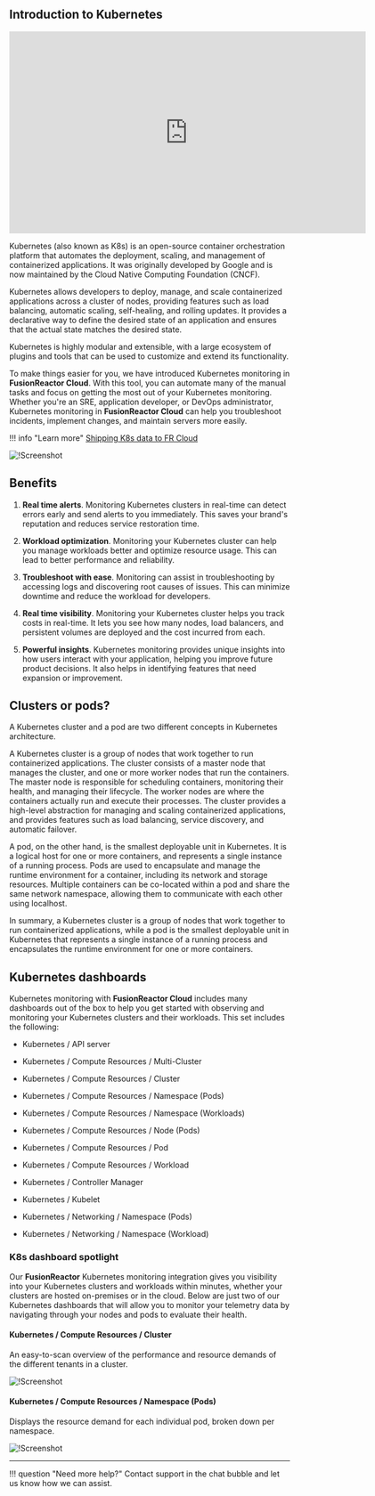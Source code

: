 ## Introduction to Kubernetes  

<iframe src="https://player.vimeo.com/video/837618803?h=fb0aaaf252" width="640" height="363" frameborder="0" allow="autoplay; fullscreen" allowfullscreen></iframe>

Kubernetes (also known as K8s) is an open-source container orchestration platform that automates the deployment, scaling, and management of containerized applications. It was originally developed by Google and is now maintained by the Cloud Native Computing Foundation (CNCF).

Kubernetes allows developers to deploy, manage, and scale containerized applications across a cluster of nodes, providing features such as load balancing, automatic scaling, self-healing, and rolling updates. It provides a declarative way to define the desired state of an application and ensures that the actual state matches the desired state.

Kubernetes is highly modular and extensible, with a large ecosystem of plugins and tools that can be used to customize and extend its functionality. 


To make things easier for you, we have introduced Kubernetes monitoring in **FusionReactor Cloud**. With this tool, you can automate many of the manual tasks and focus on getting the most out of your Kubernetes monitoring. Whether you're an SRE, application developer, or DevOps administrator, Kubernetes monitoring in **FusionReactor Cloud** can help you troubleshoot incidents, implement changes, and maintain servers more easily.

!!! info "Learn more"
    [Shipping K8s data to FR Cloud](/frdocs/Monitor-your-data/Kubernetes-monitoring/Shipping/)

![!Screenshot](/frdocs/Monitor-your-data/Kubernetes-monitoring/images/K8s.png)

## Benefits

1. **Real time alerts**. Monitoring Kubernetes clusters in real-time can detect errors early and send alerts to you immediately. This saves your brand's reputation and reduces service restoration time.

2. **Workload optimization**. Monitoring your Kubernetes cluster can help you manage workloads better and optimize resource usage. This can lead to better performance and reliability.

3. **Troubleshoot with ease**. Monitoring can assist in troubleshooting by accessing logs and discovering root causes of issues. This can minimize downtime and reduce the workload for developers.

4. **Real time visibility**. Monitoring your Kubernetes cluster helps you track costs in real-time. It lets you see how many nodes, load balancers, and persistent volumes are deployed and the cost incurred from each.

5. **Powerful insights**. Kubernetes monitoring provides unique insights into how users interact with your application, helping you improve future product decisions. It also helps in identifying features that need expansion or improvement.


## Clusters or pods?

A Kubernetes cluster and a pod are two different concepts in Kubernetes architecture.

A Kubernetes cluster is a group of nodes that work together to run containerized applications. The cluster consists of a master node that manages the cluster, and one or more worker nodes that run the containers. The master node is responsible for scheduling containers, monitoring their health, and managing their lifecycle. The worker nodes are where the containers actually run and execute their processes. The cluster provides a high-level abstraction for managing and scaling containerized applications, and provides features such as load balancing, service discovery, and automatic failover.

A pod, on the other hand, is the smallest deployable unit in Kubernetes. It is a logical host for one or more containers, and represents a single instance of a running process. Pods are used to encapsulate and manage the runtime environment for a container, including its network and storage resources. Multiple containers can be co-located within a pod and share the same network namespace, allowing them to communicate with each other using localhost.

In summary, a Kubernetes cluster is a group of nodes that work together to run containerized applications, while a pod is the smallest deployable unit in Kubernetes that represents a single instance of a running process and encapsulates the runtime environment for one or more containers.

## Kubernetes dashboards

Kubernetes monitoring with **FusionReactor Cloud** includes many dashboards out of the box to help you get started with observing and monitoring your Kubernetes clusters and their workloads. This set includes the following:

* Kubernetes / API server

* Kubernetes / Compute Resources / Multi-Cluster 

* Kubernetes / Compute Resources / Cluster 

* Kubernetes / Compute Resources / Namespace (Pods)

* Kubernetes / Compute Resources / Namespace (Workloads) 

* Kubernetes / Compute Resources / Node (Pods)

* Kubernetes / Compute Resources / Pod 

* Kubernetes / Compute Resources / Workload 

* Kubernetes / Controller Manager

* Kubernetes / Kubelet 

* Kubernetes / Networking / Namespace (Pods)

* Kubernetes / Networking / Namespace (Workload) 


### K8s dashboard spotlight

Our **FusionReactor** Kubernetes monitoring integration gives you visibility into your Kubernetes clusters and workloads within minutes, whether your clusters are hosted on-premises or in the cloud. Below are just two of our Kubernetes dashboards that will allow you to monitor your telemetry data by navigating through your nodes and pods to evaluate their health. 

#### Kubernetes / Compute Resources / Cluster  

An easy-to-scan overview of the performance and resource demands of the different tenants in a cluster.

![!Screenshot](../../images/K8scluster.png)



#### Kubernetes / Compute Resources / Namespace (Pods)

Displays the resource demand for each individual pod, broken down per namespace.

![!Screenshot](../../images/K8spod.png)

---
!!! question "Need more help?"
    Contact support in the chat bubble and let us know how we can assist.
